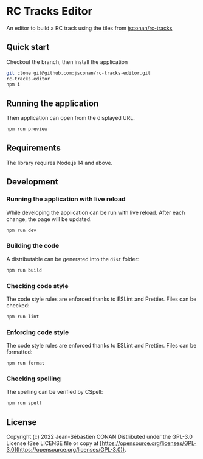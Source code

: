 # RC Tracks Editor

An editor to build a RC track using the tiles from [jsconan/rc-tracks](https://github.com/jsconan/rc-tracks/tree/main/scale-64)

## Quick start

Checkout the branch, then install the application

```sh
git clone git@github.com:jsconan/rc-tracks-editor.git
rc-tracks-editor
npm i
```

## Running the application

Then application can open from the displayed URL.

```sh
npm run preview
```

## Requirements

The library requires Node.js 14 and above.

## Development

### Running the application with live reload

While developing the application can be run with live reload.
After each change, the page will be updated.

```sh
npm run dev
```

### Building the code

A distributable can be generated into the `dist` folder:

```sh
npm run build
```

### Checking code style

The code style rules are enforced thanks to ESLint and Prettier.
Files can be checked:

```sh
npm run lint
```

### Enforcing code style

The code style rules are enforced thanks to ESLint and Prettier.
Files can be formatted:

```sh
npm run format
```

### Checking spelling

The spelling can be verified by CSpell:

```sh
npm run spell
```

## License

Copyright (c) 2022 Jean-Sébastien CONAN
Distributed under the GPL-3.0 License (See LICENSE file or copy at [https://opensource.org/licenses/GPL-3.0](https://opensource.org/licenses/GPL-3.0)).
